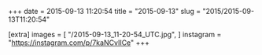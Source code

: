 +++
date = 2015-09-13 11:20:54
title = "2015-09-13"
slug = "2015/2015-09-13T11:20:54"

[extra]
images = [
    "/2015-09-13_11-20-54_UTC.jpg",
]
instagram = "https://instagram.com/p/7kaNCvIICe"
+++

